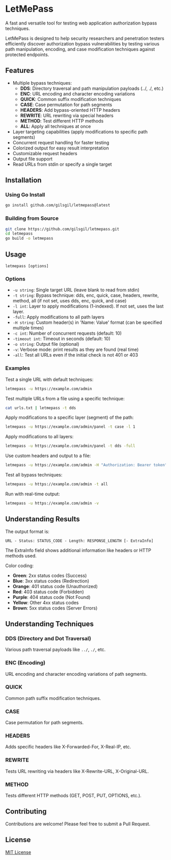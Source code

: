 # LetMePass

A fast and versatile tool for testing web application authorization bypass techniques.

LetMePass is designed to help security researchers and penetration testers efficiently discover authorization bypass vulnerabilities by testing various path manipulation, encoding, and case modification techniques against protected endpoints.

## Features

- Multiple bypass techniques:
  - **DDS**: Directory traversal and path manipulation payloads (../, ./, etc.)
  - **ENC**: URL encoding and character encoding variations
  - **QUICK**: Common suffix modification techniques
  - **CASE**: Case permutation for path segments
  - **HEADERS**: Add bypass-oriented HTTP headers
  - **REWRITE**: URL rewriting via special headers
  - **METHOD**: Test different HTTP methods
  - **ALL**: Apply all techniques at once
- Layer targeting capabilities (apply modifications to specific path segments)
- Concurrent request handling for faster testing
- Colorized output for easy result interpretation
- Customizable request headers
- Output file support
- Read URLs from stdin or specify a single target

## Installation

### Using Go Install

```bash
go install github.com/gilsgil/letmepass@latest
```

### Building from Source

```bash
git clone https://github.com/gilsgil/letmepass.git
cd letmepass
go build -o letmepass
```

## Usage

```
letmepass [options]
```

### Options

- `-u string`: Single target URL (leave blank to read from stdin)
- `-t string`: Bypass technique: dds, enc, quick, case, headers, rewrite, method, all (if not set, uses dds, enc, quick, and case)
- `-l int`: Layer to apply modifications (1-indexed). If not set, uses the last layer.
- `-full`: Apply modifications to all path layers
- `-H string`: Custom header(s) in 'Name: Value' format (can be specified multiple times)
- `-c int`: Number of concurrent requests (default: 10)
- `-timeout int`: Timeout in seconds (default: 10)
- `-o string`: Output file (optional)
- `-v`: Verbose mode: print results as they are found (real time)
- `-all`: Test all URLs even if the initial check is not 401 or 403

### Examples

Test a single URL with default techniques:
```bash
letmepass -u https://example.com/admin
```

Test multiple URLs from a file using a specific technique:
```bash
cat urls.txt | letmepass -t dds
```

Apply modifications to a specific layer (segment) of the path:
```bash
letmepass -u https://example.com/admin/panel -t case -l 1
```

Apply modifications to all layers:
```bash
letmepass -u https://example.com/admin/panel -t dds -full
```

Use custom headers and output to a file:
```bash
letmepass -u https://example.com/admin -H "Authorization: Bearer token" -H "X-Custom: Value" -o results.txt
```

Test all bypass techniques:
```bash
letmepass -u https://example.com/admin -t all
```

Run with real-time output:
```bash
letmepass -u https://example.com/admin -v
```

## Understanding Results

The output format is:
```
URL - Status: STATUS_CODE - Length: RESPONSE_LENGTH [- ExtraInfo]
```

The ExtraInfo field shows additional information like headers or HTTP methods used.

Color coding:
- **Green**: 2xx status codes (Success)
- **Blue**: 3xx status codes (Redirection)
- **Orange**: 401 status code (Unauthorized)
- **Red**: 403 status code (Forbidden)
- **Purple**: 404 status code (Not Found)
- **Yellow**: Other 4xx status codes
- **Brown**: 5xx status codes (Server Errors)

## Understanding Techniques

### DDS (Directory and Dot Traversal)
Various path traversal payloads like `../`, `./`, etc.

### ENC (Encoding)
URL encoding and character encoding variations of path segments.

### QUICK
Common path suffix modification techniques.

### CASE
Case permutation for path segments.

### HEADERS
Adds specific headers like X-Forwarded-For, X-Real-IP, etc.

### REWRITE
Tests URL rewriting via headers like X-Rewrite-URL, X-Original-URL.

### METHOD
Tests different HTTP methods (GET, POST, PUT, OPTIONS, etc.).

## Contributing

Contributions are welcome! Please feel free to submit a Pull Request.

## License

[MIT License](LICENSE)
